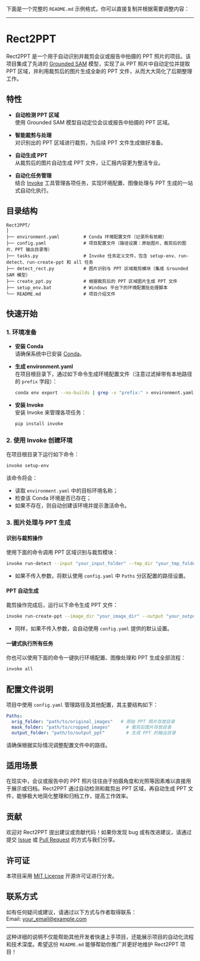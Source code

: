 下面是一个完整的 `README.md` 示例格式，你可以直接复制并根据需要调整内容：

---

# Rect2PPT

Rect2PPT 是一个用于自动识别并裁剪会议或报告中拍摄的 PPT 照片的项目。该项目集成了先进的 [Grounded SAM](https://github.com/IDEA-Research/Grounded-SAM) 模型，实现了从 PPT 照片中自动定位并提取 PPT 区域，并利用裁剪后的图片生成全新的 PPT 文件，从而大大简化了后期整理工作。

## 特性

- **自动检测 PPT 区域**  
  使用 Grounded SAM 模型自动定位会议或报告中拍摄的 PPT 区域。

- **智能裁剪与处理**  
  对识别出的 PPT 区域进行裁剪，为后续 PPT 文件生成做好准备。

- **自动生成 PPT**  
  从裁剪后的图片自动生成 PPT 文件，让汇报内容更为整洁专业。

- **自动化任务管理**  
  结合 [Invoke](http://www.pyinvoke.org/) 工具管理各项任务，实现环境配置、图像处理与 PPT 生成的一站式自动化执行。

## 目录结构

```
Rect2PPT/
│
├── environment.yaml         # Conda 环境配置文件（记录所有依赖）
├── config.yaml              # 项目配置文件（路径设置：原始图片、裁剪后的图片、PPT 输出目录等）
├── tasks.py                 # Invoke 任务定义文件，包含 setup-env、run-detect、run-create-ppt 和 all 任务
├── detect_rect.py           # 图片识别与 PPT 区域裁剪模块（集成 Grounded SAM 模型）
├── create_ppt.py            # 根据裁剪后的 PPT 区域图片生成 PPT 文件
├── setup_env.bat            # Windows 平台下的环境配置批处理脚本
└── README.md                # 项目介绍文件
```

## 快速开始

### 1. 环境准备

- **安装 Conda**  
  请确保系统中已安装 [Conda](https://docs.conda.io)。

- **生成 environment.yaml**  
  在项目根目录下，通过如下命令生成环境配置文件（注意过滤掉带有本地路径的 `prefix` 字段）：
  ```bash
  conda env export --no-builds | grep -v "prefix:" > environment.yaml
  ```

- **安装 Invoke**  
  安装 Invoke 来管理各项任务：
  ```bash
  pip install invoke
  ```

### 2. 使用 Invoke 创建环境

在项目根目录下运行如下命令：
```bash
invoke setup-env
```

该命令将会：
- 读取 `environment.yaml` 中的目标环境名称；
- 检查该 Conda 环境是否已存在；
- 如果不存在，则自动创建该环境并提示激活命令。

### 3. 图片处理与 PPT 生成

#### 识别与裁剪操作

使用下面的命令调用 PPT 区域识别与裁剪模块：
```bash
invoke run-detect --input "your_input_folder" --tmp_dir "your_tmp_folder"
```
- 如果不传入参数，将默认使用 `config.yaml` 中 `Paths` 分区配置的路径设置。

#### PPT 自动生成

裁剪操作完成后，运行以下命令生成 PPT 文件：
```bash
invoke run-create-ppt --image_dir "your_image_dir" --output "your_output_folder"
```
- 同样，如果不传入参数，会自动使用 `config.yaml` 提供的默认设置。

#### 一键式执行所有任务

你也可以使用下面的命令一键执行环境配置、图像处理和 PPT 生成全部流程：
```bash
invoke all
```

## 配置文件说明

项目中使用 `config.yaml` 管理路径及其他配置，其主要结构如下：
```yaml
Paths:
  orig_folder: "path/to/original_images"   # 原始 PPT 照片存放目录
  mask_folder: "path/to/cropped_images"      # 裁剪后图片存放目录
  output_folder: "path/to/output_ppt"        # 生成 PPT 的输出目录
```

请确保根据实际情况调整配置文件中的路径。

## 适用场景

在现实中，会议或报告中的 PPT 照片往往由于拍摄角度和光照等因素难以直接用于展示或归档。Rect2PPT 通过自动检测和裁剪出 PPT 区域，再自动生成 PPT 文件，能够极大地简化整理和归档工作，提高工作效率。

## 贡献

欢迎对 Rect2PPT 提出建议或贡献代码！如果你发现 bug 或有改进建议，请通过提交 [Issue](https://github.com/your_repo/issues) 或 [Pull Request](https://github.com/your_repo/pulls) 的方式与我们分享。

## 许可证

本项目采用 [MIT License](LICENSE) 开源许可证进行分发。

## 联系方式

如有任何疑问或建议，请通过以下方式与作者取得联系：  
Email: your_email@example.com

---

这种详细的说明不仅能帮助其他开发者快速上手项目，还能展示项目的自动化流程和技术深度。希望这份 `README.md` 能够帮助你推广并更好地维护 Rect2PPT 项目！
